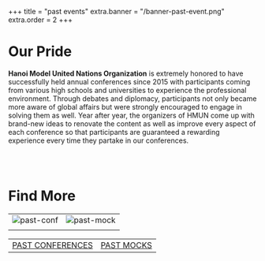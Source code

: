 +++
title = "past events"
extra.banner = "/banner-past-event.png"
extra.order = 2
+++

# Our Pride

**Hanoi Model United Nations Organization** is extremely honored to have successfully held annual conferences since 2015 with participants coming from various high schools and universities to experience the professional environment. Through debates and diplomacy, participants not only became more aware of global affairs but were strongly encouraged to engage in solving them as well. Year after year, the organizers of HMUN come up with brand-new ideas to renovate the content as well as improve every aspect of each conference so that participants are guaranteed a rewarding experience every time they partake in our conferences. 

<br />
<br>

# Find More

<style>
div img {
  margin: 0 auto;
  width: 400px;
  height: auto;
}

table {
  margin: 0 auto;
}
</style>
<!-- 
|||
|---|---|
|![past-conf](/past-conf.png)|![past-mock](/past-mocks.png)|
<br>
|||
|<a class="p-5 mx-2 text-xl rounded-3xl bg-hmun-white text-hmun-dark-red" href="/reg-for-delegate" >PAST CONFERENCES<a>|<a class="p-5 mx-2 text-xl rounded-3xl bg-hmun-white text-hmun-dark-red" href="/reg-for-delegation">PAST MOCKS</a>| -->


|||
|---|---|
|![past-conf](/past-conf.png)|![past-mock](/past-mocks.png)|
|||
<br />

<table>
  <tr>
    <td> 
      <a 
        class="p-5 mx-2 text-xl rounded-3xl bg-hmun-white text-hmun-dark-red"
        href="/reg-for-delegate" 
      >
        PAST CONFERENCES
      </a>
    </td>
    <td>
      <a
        class="p-5 mx-2 text-xl rounded-3xl bg-hmun-white text-hmun-dark-red"
        href="/reg-for-delegation"
      >
       PAST MOCKS
      </a>
    </td>
  </tr>
</table>